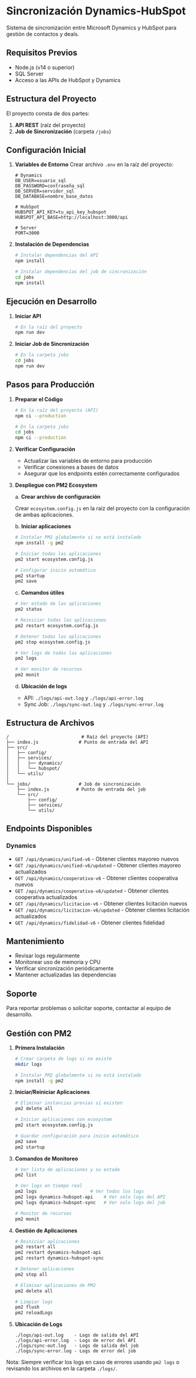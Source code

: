 # Sincronización Dynamics-HubSpot

Sistema de sincronización entre Microsoft Dynamics y HubSpot para gestión de contactos y deals.

## Requisitos Previos

- Node.js (v14 o superior)
- SQL Server
- Acceso a las APIs de HubSpot y Dynamics

## Estructura del Proyecto

El proyecto consta de dos partes:
1. **API REST** (raíz del proyecto)
2. **Job de Sincronización** (carpeta `/jobs`)

## Configuración Inicial

1. **Variables de Entorno**
   Crear archivo `.env` en la raíz del proyecto:
   ```env
   # Dynamics
   DB_USER=usuario_sql
   DB_PASSWORD=contraseña_sql
   DB_SERVER=servidor_sql
   DB_DATABASE=nombre_base_datos

   # HubSpot
   HUBSPOT_API_KEY=tu_api_key_hubspot
   HUBSPOT_API_BASE=http://localhost:3000/api

   # Server
   PORT=3000
   ```

2. **Instalación de Dependencias**
   ```bash
   # Instalar dependencias del API
   npm install

   # Instalar dependencias del job de sincronización
   cd jobs
   npm install
   ```

## Ejecución en Desarrollo

1. **Iniciar API**
   ```bash
   # En la raíz del proyecto
   npm run dev
   ```

2. **Iniciar Job de Sincronización**
   ```bash
   # En la carpeta jobs
   cd jobs
   npm run dev
   ```

## Pasos para Producción

1. **Preparar el Código**
   ```bash
   # En la raíz del proyecto (API)
   npm ci --production

   # En la carpeta jobs
   cd jobs
   npm ci --production
   ```

2. **Verificar Configuración**
   - Actualizar las variables de entorno para producción
   - Verificar conexiones a bases de datos
   - Asegurar que los endpoints estén correctamente configurados

3. **Despliegue con PM2 Ecosystem**
   
   a. **Crear archivo de configuración**
   
   Crear `ecosystem.config.js` en la raíz del proyecto con la configuración de ambas aplicaciones.

   b. **Iniciar aplicaciones**
   ```bash
   # Instalar PM2 globalmente si no está instalado
   npm install -g pm2

   # Iniciar todas las aplicaciones
   pm2 start ecosystem.config.js

   # Configurar inicio automático
   pm2 startup
   pm2 save
   ```

   c. **Comandos útiles**
   ```bash
   # Ver estado de las aplicaciones
   pm2 status

   # Reiniciar todas las aplicaciones
   pm2 restart ecosystem.config.js

   # Detener todas las aplicaciones
   pm2 stop ecosystem.config.js

   # Ver logs de todas las aplicaciones
   pm2 logs

   # Ver monitor de recursos
   pm2 monit
   ```

   d. **Ubicación de logs**
   - API: `./logs/api-out.log` y `./logs/api-error.log`
   - Sync Job: `./logs/sync-out.log` y `./logs/sync-error.log`

## Estructura de Archivos

```
/                           # Raíz del proyecto (API)
├── index.js               # Punto de entrada del API
├── src/
│   ├── config/
│   ├── services/
│   │   ├── dynamics/
│   │   └── hubspot/
│   └── utils/
│
└── jobs/                  # Job de sincronización
    ├── index.js          # Punto de entrada del job
    └── src/
        ├── config/
        ├── services/
        └── utils/
```

## Endpoints Disponibles

### Dynamics

- `GET /api/dynamics/unified-v6` - Obtener clientes mayoreo nuevos
- `GET /api/dynamics/unified-v6/updated` - Obtener clientes mayoreo actualizados
- `GET /api/dynamics/cooperativa-v6` - Obtener clientes cooperativa nuevos
- `GET /api/dynamics/cooperativa-v6/updated` - Obtener clientes cooperativa actualizados
- `GET /api/dynamics/licitacion-v6` - Obtener clientes licitación nuevos
- `GET /api/dynamics/licitacion-v6/updated` - Obtener clientes licitación actualizados
- `GET /api/dynamics/fidelidad-v6` - Obtener clientes fidelidad

## Mantenimiento

- Revisar logs regularmente
- Monitorear uso de memoria y CPU
- Verificar sincronización periódicamente
- Mantener actualizadas las dependencias

## Soporte

Para reportar problemas o solicitar soporte, contactar al equipo de desarrollo.

## Gestión con PM2

1. **Primera Instalación**
   ```bash
   # Crear carpeta de logs si no existe
   mkdir logs

   # Instalar PM2 globalmente si no está instalado
   npm install -g pm2
   ```

2. **Iniciar/Reiniciar Aplicaciones**
   ```bash
   # Eliminar instancias previas si existen
   pm2 delete all

   # Iniciar aplicaciones con ecosystem
   pm2 start ecosystem.config.js

   # Guardar configuración para inicio automático
   pm2 save
   pm2 startup
   ```

3. **Comandos de Monitoreo**
   ```bash
   # Ver lista de aplicaciones y su estado
   pm2 list

   # Ver logs en tiempo real
   pm2 logs                    # Ver todos los logs
   pm2 logs dynamics-hubspot-api    # Ver solo logs del API
   pm2 logs dynamics-hubspot-sync   # Ver solo logs del job

   # Monitor de recursos
   pm2 monit
   ```

4. **Gestión de Aplicaciones**
   ```bash
   # Reiniciar aplicaciones
   pm2 restart all
   pm2 restart dynamics-hubspot-api
   pm2 restart dynamics-hubspot-sync

   # Detener aplicaciones
   pm2 stop all
   
   # Eliminar aplicaciones de PM2
   pm2 delete all

   # Limpiar logs
   pm2 flush
   pm2 reloadLogs
   ```

5. **Ubicación de Logs**
   ```
   ./logs/api-out.log    - Logs de salida del API
   ./logs/api-error.log  - Logs de error del API
   ./logs/sync-out.log   - Logs de salida del job
   ./logs/sync-error.log - Logs de error del job
   ```

Nota: Siempre verificar los logs en caso de errores usando `pm2 logs` o revisando los archivos en la carpeta `./logs/`.